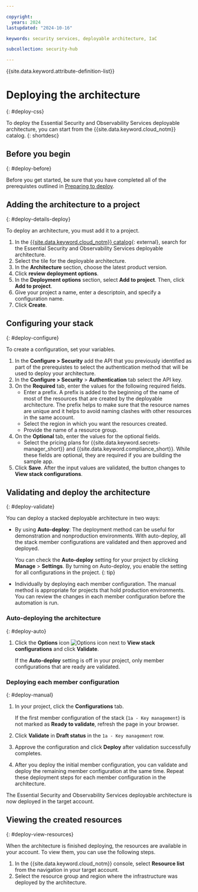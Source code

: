 ```yaml
---

copyright:
  years: 2024
lastupdated: "2024-10-16"

keywords: security services, deployable architecture, IaC

subcollection: security-hub

---
```


{{site.data.keyword.attribute-definition-list}}

# Deploying the architecture
{: #deploy-css}

To deploy the Essential Security and Observability Services deployable architecture, you can start from the {{site.data.keyword.cloud_notm}} catalog.
{: shortdesc}

## Before you begin
{: #deploy-before}

Before you get started, be sure that you have completed all of the prerequistes outlined in [Preparing to deploy](/docs/security-hub?topic=security-hub-prereqs).

## Adding the architecture to a project
{: #deploy-details-deploy}

To deploy an architecture, you must add it to a project.

1. In the [{{site.data.keyword.cloud_notm}} catalog](/catalog#reference_architecture){: external}, search for the Essential Security and Observability Services deployable architecture.
1. Select the tile for the deployable architecture.
1. In the **Architecture** section, choose the latest product version.
1. Click **review deployment options**.
1. In the **Deployment options** section, select **Add to project**. Then, click **Add to project**.
1. Give your project a name, enter a descriptoin, and specify a configuration name.
1. Click **Create**.


## Configuring your stack
{: #deploy-configure}

To create a configuration, set your variables.

1. In the **Configure > Security** add the API that you previously identified as part of the prerequistes to select the authentication method that will be used to deploy your architecture.
1. In the **Configure > Security** > **Authentication** tab select the API key.
1. On the **Required** tab, enter the values for the following required fields.
   * Enter a prefix. A prefix is added to the beginning of the name of most of the resources that are created by the deployable architecture. The prefix helps to make sure that the resource names are unique and it helps to avoid naming clashes with other resources in the same account.
   * Select the region in which you want the resources created.
   * Provide the name of a resource group.
1. On the **Optional** tab, enter the values for the optional fields.
   * Select the pricing plans for {{site.data.keyword.secrets-manager_short}} and {{site.data.keyword.compliance_short}}. While these fields are optional, they are required if you are building the sample app.
1. Click **Save**. After the input values are validated, the button changes to **View stack configurations**.


## Validating and deploy the architecture
{: #deploy-validate}

You can deploy a stacked deployable architecture in two ways:

- By using **Auto-deploy**: The deployment method can be useful for demonstration and nonproduction environments. With auto-deploy, all the stack member configurations are validated and then approved and deployed.

    You can check the **Auto-deploy** setting for your project by clicking **Manage** > **Settings**. By turning on Auto-deploy, you enable the setting for all configurations in the project.
    {: tip}

- Individually by deploying each member configuration. The manual method is appropriate for projects that hold production environments. You can review the changes in each member configuration before the automation is run.

### Auto-deploying the architecture
{: #deploy-auto}

1.  Click the **Options** icon ![Options icon](../icons/action-menu-icon.svg "Options") next to **View stack configurations** and click **Validate**.

    If the **Auto-deploy** setting is off in your project, only member configurations that are ready are validated.

### Deploying each member configuration
{: #deploy-manual}

1.  In your project, click the **Configurations** tab.

    If the first member configuration of the stack (`1a - Key management`) is not marked as **Ready to validate**, refresh the page in your browser.
1.  Click **Validate** in **Draft status** in the `1a - Key management` row.
1.  Approve the configuration and click **Deploy** after validation successfully completes.
1.  After you deploy the initial member configuration, you can validate and deploy the remaining member configuration at the same time. Repeat these deployment steps for each member configuration in the architecture.

The Essential Security and Observability Services deployable architecture is now deployed in the target account.

## Viewing the created resources
{: #deploy-view-resources}

When the architecture is finished deploying, the resources are available in your account. To view them, you can use the following steps. 

1. In the {{site.data.keyword.cloud_notm}} console, select **Resource list** from the navigation in your target account.
1. Select the resource group and region where the infrastructure was deployed by the architecture.
